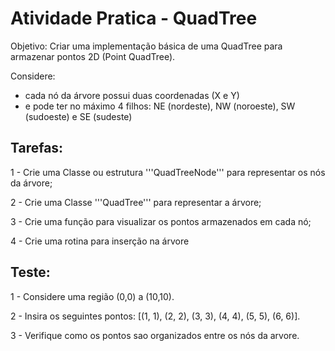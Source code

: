 # Atividade Pratica - QuadTree

Objetivo: Criar uma implementação básica de uma QuadTree para armazenar pontos 2D (Point QuadTree).

Considere:

* cada nó da árvore possui duas coordenadas (X e Y)
* e pode ter no máximo 4 filhos: NE (nordeste), NW (noroeste), SW (sudoeste) e SE (sudeste)

## Tarefas:

1 - Crie uma Classe ou estrutura '''QuadTreeNode''' para representar os nós da árvore;

2 - Crie uma Classe '''QuadTree''' para representar a árvore;

3 - Crie uma função para visualizar os pontos armazenados em cada nó;

4 - Crie uma rotina para inserção na árvore 

## Teste:

1 - Considere uma região (0,0) a (10,10).

2 - Insira os seguintes pontos: [(1, 1), (2, 2), (3, 3), (4, 4), (5, 5), (6, 6)].

3 - Verifique como os pontos sao organizados entre os nós da arvore.
